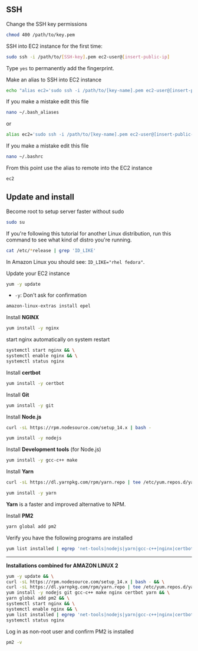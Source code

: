 ## SSH

Change the SSH key permissions

```sh
chmod 400 /path/to/key.pem
```

SSH into EC2 instance for the first time:
```sh
sudo ssh -i /path/to/[SSH-key].pem ec2-user@[insert-public-ip]
```
Type `yes` to permanently add the fingerprint.

Make an alias to SSH into EC2 instance
```sh
echo "alias ec2='sudo ssh -i /path/to/[key-name].pem ec2-user@[insert-public-ip]'" >> ~/.bash_aliases
```

If you make a mistake edit this file
```sh
nano ~/.bash_aliases
```

or 
```sh
alias ec2='sudo ssh -i /path/to/[key-name].pem ec2-user@[insert-public-ip]'
```

If you make a mistake edit this file
```sh
nano ~/.bashrc
```

From this point use the alias to remote into the EC2 instance
```sh
ec2
```


## Update and install

Become root to setup server faster without sudo
```sh
sudo su
```

If you're following this tutorial for another Linux distribution, run this command to see what kind of distro you're running.
```sh
cat /etc/*release | grep 'ID_LIKE'
```
In Amazon Linux you should see: `ID_LIKE="rhel fedora"`.

Update your EC2 instance
```sh
yum -y update
```
- `-y`: Don't ask for confirmation

```sh
amazon-linux-extras install epel
```

Install **NGINX**
```sh
yum install -y nginx
```

start nginx automatically on system restart
```sh
systemctl start nginx && \
systemctl enable nginx && \
systemctl status nginx
```

Install **certbot**
```sh
yum install -y certbot
```

Install **Git**
```sh
yum install -y git
```

Install **Node.js**

```sh
curl -sL https://rpm.nodesource.com/setup_14.x | bash -
```
```sh
yum install -y nodejs
```

Install **Development tools** (for Node.js)
```sh
yum install -y gcc-c++ make
```

Install **Yarn**

```sh
curl -sL https://dl.yarnpkg.com/rpm/yarn.repo | tee /etc/yum.repos.d/yarn.repo
```
```sh
yum install -y yarn
```
**Yarn** is a faster and improved alternative to NPM.

Install **PM2**
```sh
yarn global add pm2
```

Verify you have the following programs are installed
```sh
yum list installed | egrep 'net-tools|nodejs|yarn|gcc-c++|nginx|certbot|git'
```

---

**Installations combined for AMAZON LINUX 2**
```sh
yum -y update && \
curl -sL https://rpm.nodesource.com/setup_14.x | bash - && \
curl -sL https://dl.yarnpkg.com/rpm/yarn.repo | tee /etc/yum.repos.d/yarn.repo && \
yum install -y nodejs git gcc-c++ make nginx certbot yarn && \
yarn global add pm2 && \
systemctl start nginx && \
systemctl enable nginx && \
yum list installed | egrep 'net-tools|nodejs|yarn|gcc-c++|nginx|certbot|git' && \
systemctl status nginx
```

Log in as non-root user and confirm PM2 is installed

```sh
pm2 -v
```